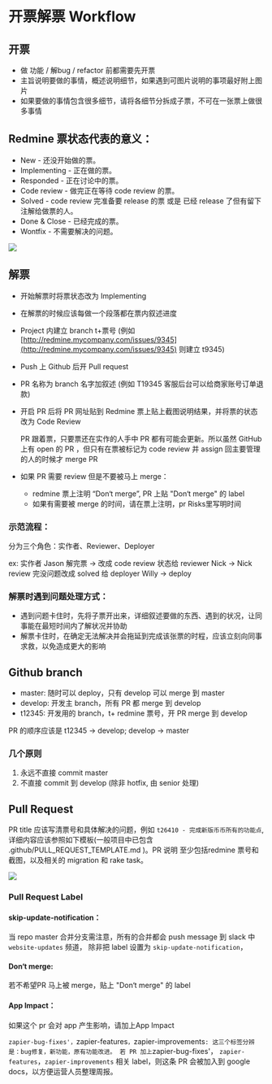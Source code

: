 # 开票解票 Workflow

## 开票

* 做 功能 / 解bug / refactor 前都需要先开票
* 主旨说明要做的事情，概述说明细节，如果遇到可图片说明的事项最好附上图片
* 如果要做的事情包含很多细节，请将各细节分拆成子票，不可在一张票上做很多事情

## Redmine 票状态代表的意义：

* New - 还没开始做的票。
* Implementing - 正在做的票。
* Responded - 正在讨论中的票。
* Code review - 做完正在等待 code review 的票。
* Solved - code review 完准备要 release 的票 或是 已经 release 了但有留下注解给做票的人。
* Done & Close - 已经完成的票。
* Wontfix - 不需要解决的问题。

![](https://d.pr/i/I3VJkV+)

## 解票

* 开始解票时将票状态改为 Implementing
* 在解票的时候应该每做一个段落都在票内叙述进度
* Project 内建立 branch t+票号 \(例如 [http://redmine.mycompany.com/issues/9345](http://redmine.mycompany.com/issues/9345) 则建立 t9345\)
* Push 上 Github 后开 Pull request
* PR 名称为 branch 名字加叙述 \(例如 T19345 客服后台可以给商家账号订单退款\)
* 开启 PR 后将 PR 网址贴到 Redmine 票上贴上截图说明结果，并将票的状态改为 Code Review

  PR 跟着票，只要票还在实作的人手中 PR 都有可能会更新。所以虽然 GitHub 上有 open 的 PR ，但只有在票被标记为 code review 并 assign 回主要管理的人的时候才 merge PR

* 如果 PR 需要 review 但是不要被马上 merge：
  * redmine 票上注明 “Don‘t merge”,   PR 上贴 "Don‘t merge" 的 label
  * 如果有需要被 merge 的时间，请在票上注明，pr Risks里写明时间

### 示范流程：

分为三个角色：实作者、Reviewer、Deployer

ex: 实作者 Jason 解完票 -&gt; 改成 code review 状态给 reviewer Nick -&gt; Nick review 完没问题改成 solved 给 deployer Willy -&gt; deploy

### 解票时遇到问题处理方式：

* 遇到问题卡住时，先将子票开出来，详细叙述要做的东西、遇到的状况，让同事能在最短时间内了解状况并协助
* 解票卡住时，在确定无法解决并会拖延到完成该张票的时程，应该立刻向同事求救，以免造成更大的影响

## Github branch

* master: 随时可以 deploy，只有 develop 可以 merge 到 master
* develop: 开发主 branch，所有 PR 都 merge 到 develop
* t12345: 开发用的 branch，t+ redmine 票号，开 PR merge 到 develop

PR 的顺序应该是 t12345 -&gt; develop; develop -&gt; master

### 几个原则

1. 永远不直接 commit master
2. 不直接 commit 到 develop \(除非 hotfix, 由 senior 处理\)

## Pull Request

PR title 应该写清票号和具体解决的问题，例如 `t26410 - 完成新版币币所有的功能点`, 详细内容应该参照如下模板\(一般项目中已包含 .github/PULL\_REQUEST\_TEMPLATE.md \)。PR 说明 至少包括redmine 票号和截图，以及相关的 migration 和 rake task。

![](https://d.pr/i/diGe4h+)

### Pull Request Label

#### skip-update-notification：

当 repo master 合并分支需注意，所有的合并都会 push message 到 slack 中 `website-updates` 频道， 除非把 label 设置为 `skip-update-notification`，

#### Don‘t merge:

若不希望PR 马上被 merge，贴上 "Don‘t merge" 的 label

#### App Impact：

如果这个 pr 会对 app 产生影响，请加上App Impact

`zapier-bug-fixes'，`zapier-features`，`zapier-improvements`: 这三个标签分辨是：bug修复，新功能，原有功能改进。 若 PR 加上`zapier-bug-fixes'， `zapier-features`，`zapier-improvements` 相关 label，则这条 PR 会被加入到 google docs，以方便运营人员整理周报。

